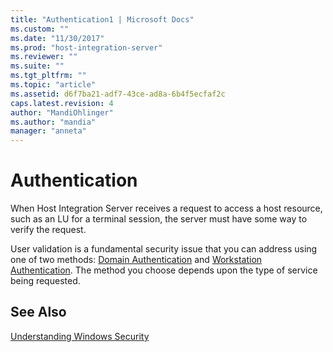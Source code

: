 ```yaml
---
title: "Authentication1 | Microsoft Docs"
ms.custom: ""
ms.date: "11/30/2017"
ms.prod: "host-integration-server"
ms.reviewer: ""
ms.suite: ""
ms.tgt_pltfrm: ""
ms.topic: "article"
ms.assetid: d6f7ba21-adf7-43ce-ad8a-6b4f5ecfaf2c
caps.latest.revision: 4
author: "MandiOhlinger"
ms.author: "mandia"
manager: "anneta"
---
```

# Authentication
When Host Integration Server receives a request to access a host resource, such as an LU for a terminal session, the server must have some way to verify the request.  
  
 User validation is a fundamental security issue that you can address using one of two methods: [Domain Authentication](../core/domain-authentication2.md) and [Workstation Authentication](../core/workstation-authentication1.md). The method you choose depends upon the type of service being requested.  
  
## See Also  
 [Understanding Windows Security](../core/understanding-windows-security1.md)